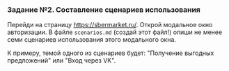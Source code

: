<h3 id="задание-2-составление-сценариев-использования">Задание №2. Составление сценариев использования</h3>

Перейди на страницу https://sbermarket.ru/. Открой модальное окно авторизации. В файле `scenarios.md` (создай этот файл!) опиши не менее семи сценариев использования этого модального окна.

К примеру, темой одного из сценариев будет: "Получение выгодных предложений" или "Вход через VK".
